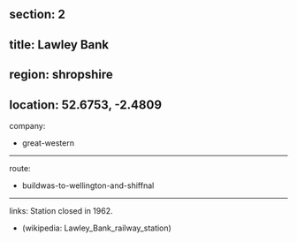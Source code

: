 section: 2
----
title: Lawley Bank
----
region: shropshire
----
location: 52.6753, -2.4809
----
company:
- great-western
----
route:
- buildwas-to-wellington-and-shiffnal
----
links:
Station closed in 1962.
- (wikipedia: Lawley_Bank_railway_station)
